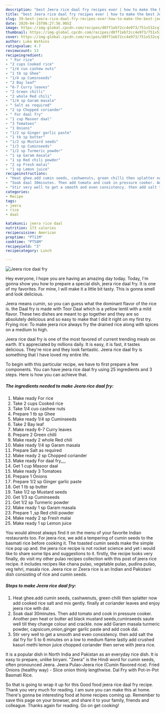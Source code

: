 ```yaml
---
description: "best Jeera rice daal fry recipes ever | how to make the best Jeera rice daal fry"
title: "best Jeera rice daal fry recipes ever | how to make the best Jeera rice daal fry"
slug: 39-best-jeera-rice-daal-fry-recipes-ever-how-to-make-the-best-jeera-rice-daal-fry
date: 2020-04-25T06:27:56.905Z
image: https://img-global.cpcdn.com/recipes/d0ff1eb72cc4e973/751x532cq70/jeera-rice-daal-fry-recipe-main-photo.jpg
thumbnail: https://img-global.cpcdn.com/recipes/d0ff1eb72cc4e973/751x532cq70/jeera-rice-daal-fry-recipe-main-photo.jpg
cover: https://img-global.cpcdn.com/recipes/d0ff1eb72cc4e973/751x532cq70/jeera-rice-daal-fry-recipe-main-photo.jpg
author: Luke Watkins
ratingvalue: 4.7
reviewcount: 13
recipeingredient:
- " For rice"
- "2 cups Cooked rice"
- "1/4 cuo cashew nuts"
- "1 tb sp Ghee"
- "1/4 sp Cuminseeds"
- "2 Bay leaf"
- "6-7 Curry leaves"
- "2 Green chilli"
- "2 whole Red chili"
- "1/4 sp Garam masala"
- " Salt as required"
- "2 sp Chopped coriander"
- " For daal fry"
- "1 cup Masoor daal"
- "3 Tomatoes"
- "1 Onions"
- "1/2 sp Ginger garlic paste"
- "1 tb sp butter"
- "1/2 sp Mustard seeds"
- "1/3 sp Cuminseeds"
- "1/2 sp Turmeric powder"
- "1 sp Garam masala"
- "1 sp Red chili powder"
- "2 sp Fresh malai"
- "1 sp Lemon juice"
recipeinstructions:
- "Heat ghee.add cumin seeds, cashwenuts, green chilli then splatter now add cooked rice salt and mix gently. finally at coriander leaves and enjoy jeera rice with dal."
- "Soak daal 30minutes. Then add tomato and cook in pressure cooker. Another pen heat or butter ad black mustard seeds,cuminseeds saute well till they change colour and crackle. now add Garam masala turmeric powder, capsicum,onion,ginger garlic paste and add cook dal."
- "Stir very well to get a smooth and even consistency. then add salt the dal fry for 5 to 6 minutes on a low to medium flame lastly add crushed kasuri methi lemon juice chopped coriander then serve with jeera rice."
categories:
- Recipe
tags:
- jeera
- rice
- daal

katakunci: jeera rice daal 
nutrition: 173 calories
recipecuisine: American
preptime: "PT11M"
cooktime: "PT58M"
recipeyield: "3"
recipecategory: Lunch

---
```



![Jeera rice daal fry](https://img-global.cpcdn.com/recipes/d0ff1eb72cc4e973/751x532cq70/jeera-rice-daal-fry-recipe-main-photo.jpg)

Hey everyone, I hope you are having an amazing day today. Today, I'm gonna show you how to prepare a special dish, jeera rice daal fry. It is one of my favorites. For mine, I will make it a little bit tasty. This is gonna smell and look delicious.

Jeera means cumin, so you can guess what the dominant flavor of the rice is. the Daal fry is made with Toor Daal which is a yellow lentil with a mild flavor. These two dishes are meant to go together and they are so absolutely delicious and so easy to make that I did it right on my first try. Frying rice: To make jeera rice always fry the drained rice along with spices on a medium to high.

Jeera rice daal fry is one of the most favored of current trending meals on earth. It's appreciated by millions daily. It is easy, it is fast, it tastes delicious. They're nice and they look fantastic. Jeera rice daal fry is something that I have loved my entire life.


To begin with this particular recipe, we have to first prepare a few components. You can have jeera rice daal fry using 25 ingredients and 3 steps. Here is how you can achieve that.

<!--inarticleads1-->

##### The ingredients needed to make Jeera rice daal fry:

1. Make ready  For rice
1. Take 2 cups Cooked rice
1. Take 1/4 cuo cashew nuts
1. Prepare 1 tb sp Ghee
1. Make ready 1/4 sp Cuminseeds
1. Take 2 Bay leaf
1. Make ready 6-7 Curry leaves
1. Prepare 2 Green chilli
1. Make ready 2 whole Red chili
1. Make ready 1/4 sp Garam masala
1. Prepare  Salt as required
1. Make ready 2 sp Chopped coriander
1. Make ready  For daal fry,,,,
1. Get 1 cup Masoor daal
1. Make ready 3 Tomatoes
1. Prepare 1 Onions
1. Prepare 1/2 sp Ginger garlic paste
1. Get 1 tb sp butter
1. Take 1/2 sp Mustard seeds
1. Get 1/3 sp Cuminseeds
1. Get 1/2 sp Turmeric powder
1. Make ready 1 sp Garam masala
1. Prepare 1 ,sp Red chili powder
1. Make ready 2 sp Fresh malai
1. Make ready 1 sp Lemon juice


You would almost always find it on the menu of your favorite Indian restaurants too. For jeera rice, we add a tempering of cumin seeds to the basmati rice before cooking it. The toasted cumin seeds make the simple rice pop up and. the jeera rice recipe is not rocket science and yet i would like to share some tips and suggestions to it. firstly, the recipe looks very finally, do visit my other pulao recipes collection with this post of jeera rice recipe. it includes recipes like chana pulao, vegetable pulao, pudina pulao, veg tehri, masala rice. Jeera rice or Zeera rice is an Indian and Pakistani dish consisting of rice and cumin seeds. 

<!--inarticleads2-->

##### Steps to make Jeera rice daal fry:

1. Heat ghee.add cumin seeds, cashwenuts, green chilli then splatter now add cooked rice salt and mix gently. finally at coriander leaves and enjoy jeera rice with dal.
1. Soak daal 30minutes. Then add tomato and cook in pressure cooker. Another pen heat or butter ad black mustard seeds,cuminseeds saute well till they change colour and crackle. now add Garam masala turmeric powder, capsicum,onion,ginger garlic paste and add cook dal.
1. Stir very well to get a smooth and even consistency. then add salt the dal fry for 5 to 6 minutes on a low to medium flame lastly add crushed kasuri methi lemon juice chopped coriander then serve with jeera rice.


It is a popular dish in North India and Pakistan as an everyday rice dish. It is easy to prepare, unlike biryani. &#34;Zeera&#34; is the Hindi word for cumin seeds, often pronounced Jeera. Jeera Pulao-Jeera rice (Cumin flavored rice). Fried Onions (healthy way) - Slice onion thinly lengthwise. Dal Fry with Pot-in-Pot Basmati Rice. 

So that is going to wrap it up for this Good food jeera rice daal fry recipe. Thank you very much for reading. I am sure you can make this at home. There's gonna be interesting food at home recipes coming up. Remember to save this page on your browser, and share it to your family, friends and colleague. Thanks again for reading. Go on get cooking!
